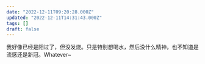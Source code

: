 ```yaml
---
date: "2022-12-11T09:20:28.000Z"
updated: "2022-12-11T14:31:43.000Z"
tags: []
draft: false
---
```


我好像已经是阳过了，但没发烧。只是特别想喝水，然后没什么精神，也不知道是流感还是新冠。Whatever~
